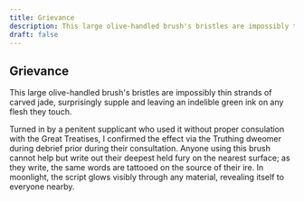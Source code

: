 ```yaml
---
title: Grievance
description: This large olive-handled brush's bristles are impossibly thin strands of carved jade, surprisingly supple and leaving an indelible green ink on any flesh they touch....
draft: false
---
```


## Grievance

This large olive-handled brush's bristles are impossibly thin strands of carved jade, surprisingly supple and leaving an indelible green ink on any flesh they touch.

Turned in by a penitent supplicant who used it without proper consulation with the Great Treatises, I confirmed the effect via the Truthing dweomer during debrief prior during their consultation. Anyone using this brush cannot help but write out their deepest held fury on the nearest surface; as they write, the same words are tattooed on the source of their ire. In moonlight, the script glows visibly through any material, revealing itself to everyone nearby.
